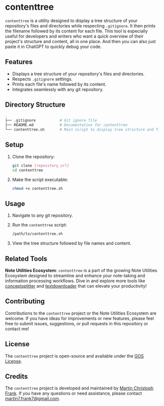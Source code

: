 # contenttree

`contenttree` is a utility designed to display a tree structure of your repository's files and directories while respecting `.gitignore`. It then prints the filename followed by its content for each file. This tool is especially useful for developers and writers who want a quick overview of their project's structure and content, all in one place. And then you can also just paste it in ChatGPT to quickly debug your code.

## Features

- Displays a tree structure of your repository's files and directories.
- Respects `.gitignore` settings.
- Prints each file's name followed by its content.
- Integrates seamlessly with any git repository.

## Directory Structure

```bash
.
├── .gitignore           # Git ignore file
├── README.md            # Documentation for contenttree
└── contenttree.sh       # Main script to display tree structure and file content
```

## Setup

1. Clone the repository:

    ```bash
    git clone [repository_url]
    cd contenttree
    ```

2. Make the script executable:

    ```bash
    chmod +x contenttree.sh
    ```

## Usage

1. Navigate to any git repository.

2. Run the `contenttree` script:

   ```bash
   /path/to/contenttree.sh
   ```

3. View the tree structure followed by file names and content.

## Related Tools

**Note Utilities Ecosystem**: `contenttree` is a part of the growing Note Utilities Ecosystem designed to streamline and enhance your note-taking and information processing workflows. Dive in and explore more tools like [conceptsplitter](https://github.com/m-c-frank/conceptsplitter) and [textdownloader](https://github.com/m-c-frank/textdownloader) that can elevate your productivity!

## Contributing

Contributions to the `contenttree` project or the Note Utilities Ecosystem are welcome. If you have ideas for improvements or new features, please feel free to submit issues, suggestions, or pull requests in this repository or contact me!

## License

The `contenttree` project is open-source and available under the [GOS License](LICENSE.md).

## Credits

The `contenttree` project is developed and maintained by [Martin Christoph Frank](https://github.com/m-c-frank). If you have any questions or need assistance, please contact [martin7.frank7@gmail.com](martin7.frank7@gmail.com).
